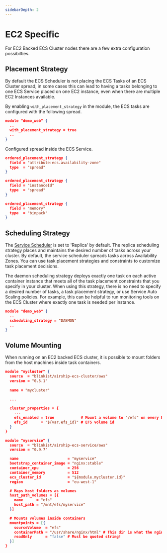 ```yaml
---
sidebarDepth: 2
---
```


# EC2 Specific

For EC2 Backed ECS Cluster nodes there are a few extra configuration possibilties.

## Placement Strategy

By default the ECS Scheduler is not placing the ECS Tasks of an ECS Cluster spread, in some cases this can lead to
having a tasks belonging to one ECS Service placed on one EC2 instance, even when there are multiple EC2 Instances available.

By enabling `with_placement_strategy` in the module, the ECS tasks are configured with the following spread.


```json
module "demo_web" {
  ..
  with_placement_strategy = true
  ..
}
```

Configured spread inside the ECS Service.

```json
ordered_placement_strategy {
  field = "attribute:ecs.availability-zone"
  type  = "spread"
}

ordered_placement_strategy {
  field = "instanceId"
  type  = "spread"
}

ordered_placement_strategy {
  field = "memory"
  type  = "binpack"
}
```

## Scheduling Strategy

The [Service Scheduler](https://docs.aws.amazon.com/AmazonECS/latest/developerguide/ecs_services.html#service_scheduler) is set to 'Replica' by default. The replica scheduling strategy places and maintains the desired number of tasks across your cluster. By default, the service scheduler spreads tasks across Availability Zones. You can use task placement strategies and constraints to customize task placement decisions. 

The daemon scheduling strategy deploys exactly one task on each active container instance that meets all of the task placement constraints that you specify in your cluster. When using this strategy, there is no need to specify a desired number of tasks, a task placement strategy, or use Service Auto Scaling policies. For example, this can be helpful to run monitoring tools on the ECS Cluster where exactly one task is needed per instance.


```json
module "demo_web" {
  ..
  scheduling_strategy = "DAEMON"
  ..
}
```

## Volume Mounting

When running on an EC2 backed ECS cluster, it is possible to mount folders from the host machines inside task containers.

```json
module "mycluster" {
  source  = "blinkist/airship-ecs-cluster/aws"
  version = "0.5.1"
  
  name = "mycluster"

  ...
  
  cluster_properties = {
    ...
    efs_enabled = true            # Mount a volume to "/efs" on every EC2 host instance in the cluster
    efs_id      = "${var.efs_id}" # EFS volume id
  }
}

module "myservice" {
  source  = "blinkist/airship-ecs-service/aws"
  version = "0.9.7"

  name                      = "myservice"
  bootstrap_container_image = "nginx:stable"
  container_cpu             = 256
  container_memory          = 512
  ecs_cluster_id            = "${module.mycluster.id}"
  region                    = "eu-west-1"

  # Maps host folders as volumes
  host_path_volumes = [{
    name      = "efs"
    host_path = "/mnt/efs/myservice"
  }]

  # Mounts volumes inside containers
  mountpoints = [{
    sourceVolume  = "efs"
    containerPath = "/usr/share/nginx/html" # This dir is what the nginx server serves at http://localhost:80/
    readOnly      = "false" # Must be quoted string!
  }]
}
```